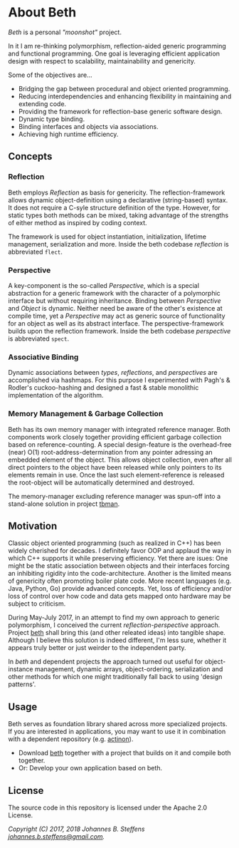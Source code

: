 # About Beth

*Beth* is a personal *"moonshot"* project.

In it I am re-thinking polymorphism, reflection-aided generic programming and functional programming. One goal is leveraging efficient application design with respect to scalability, maintainability and genericity.

Some of the objectives are...
   * Bridging the gap between procedural and object oriented programming.
   * Reducing interdependencies and enhancing flexibility in maintaining and extending code.
   * Providing the framework for reflection-base generic software design.
   * Dynamic type binding.
   * Binding interfaces and objects via associations.
   * Achieving high runtime efficiency.

## Concepts

### Reflection
Beth employs *Reflection* as basis for genericity. The reflection-framework allows dynamic object-definition using a declarative (string-based) syntax. It does not require a C-syle structure definition of the type. However, for static types both methods can be mixed, taking advantage of the strengths of either method as inspired by coding context.

The framework is used for object instantiation, initialization, lifetime management, serialization and more. Inside the beth codebase *reflection* is abbreviated `flect`.

### Perspective
A key-component is the so-called *Perspective*, which is a special abstraction for a generic framework with the character of a polymorphic interface but without requiring inheritance. Binding between *Perspective* and *Object* is dynamic. Neither need be aware of the other's existence at compile time, yet a *Perspective* may act as generic source of functionality for an object as well as its abstract interface. The perspective-framework builds upon the reflection framework. Inside the beth codebase *perspective* is abbreviated `spect`.

### Associative Binding
Dynamic associations between *types*, *reflections*, and *perspectives* are accomplished via hashmaps. For this purpose I experimented with Pagh's & Rodler's cuckoo-hashing and designed a fast & stable monolithic implementation of the algorithm.

### Memory Management & Garbage Collection
Beth has its own memory manager with integrated reference manager. Both components work closely together providing efficient garbage collection based on reference-counting. A special design-feature is the overhead-free (near) O(1) root-address-determination from any pointer adressing an embedded element of the object. This allows object collection, even after all direct pointers to the object have been released while only pointers to its elements remain in use. Once the last such element-reference is released the root-object will be automatically determined and destroyed.

The memory-manager excluding reference manager was spun-off into a stand-alone solution in project [tbman](https://github.com/johsteffens/tbman).

## Motivation
Classic object oriented programming (such as realized in C++) has been widely cherished for decades. I definitely favor OOP and applaud the way in which C++ supports it while preserving efficiency. Yet there are isues: One might be the static association between objects and their interfaces forcing an inhibiting rigidity into the code-architecture. Another is the limited means of genericity often promoting boiler plate code. More recent languages (e.g. Java, Python, Go) provide advanced concepts. Yet, loss of efficiency and/or loss of control over how code and data gets mapped onto hardware may be subject to criticism.

During May-July 2017, in an attempt to find my own approach to generic polymorphism, I conceived the current *reflection-perspective* approach. Project [beth](https://github.com/johsteffens/beth) shall bring this (and other releated ideas) into tangible shape. Although I believe this solution is indeed different, I'm less sure, whether it appears truly better or just weirder to the independent party.

In *beth* and dependent projects the approach turned out useful for object-instance management, dynamic arrays, object-ordering, serialization and other methods for which one might traditionally fall back to using 'design patterns'.

## Usage
Beth serves as foundation library shared across more specialized projects. If you are interested in applications, you may want to use it in combination with a dependent repository (e.g. [actinon](https://github.com/johsteffens/actinon)). 

   * Download [beth](https://github.com/johsteffens/beth) together with a project that builds on it and compile both together.
   * Or: Develop your own application based on beth.

## License

The source code in this repository is licensed under the Apache 2.0 License. 

*Copyright (C) 2017, 2018 Johannes B. Steffens johannes.b.steffens@gmail.com.*

